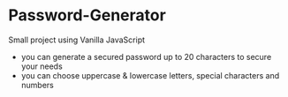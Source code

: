 # Password-Generator
Small project using Vanilla JavaScript
 - you can generate a secured password up to 20 characters to secure your needs
 - you can choose uppercase & lowercase letters, special characters and numbers 
 
